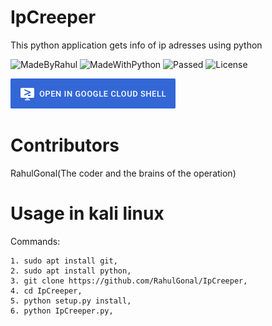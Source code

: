 # IpCreeper

This python application gets info of ip adresses using python 

![MadeByRahul](https://img.shields.io/badge/Made%20By-RahulGonal-orange)
![MadeWithPython](https://img.shields.io/badge/Made%20With-Python-blue)
![Passed](https://img.shields.io/badge/Tests-Succesfully%20Passed-brightgreen)
![License](https://img.shields.io/badge/license-MIT-orange)


[![Open in Cloud Shell](https://github.com/RahulGonal/IpCreeper/blob/88b0e2b57c80ef855b22e59ae704280f84e48f14/92304704-8d146d80-ef80-11ea-8c29-0deaabb1c702.png)](https://console.cloud.google.com/cloudshell/open?git_repo=https://github.com/RahulGonal/IpCreeper)

# Contributors
RahulGonal(The coder and the brains of the operation)

# Usage in kali linux
Commands:
```
1. sudo apt install git, 
2. sudo apt install python, 
3. git clone https://github.com/RahulGonal/IpCreeper, 
4. cd IpCreeper, 
5. python setup.py install, 
6. python IpCreeper.py, 
```
